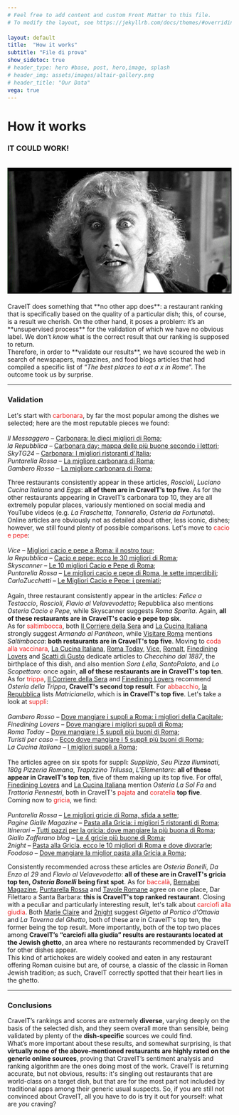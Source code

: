 ```yaml
---
# Feel free to add content and custom Front Matter to this file.
# To modify the layout, see https://jekyllrb.com/docs/themes/#overriding-theme-defaults

layout: default
title:  "How it works"
subtitle: "File di prova"
show_sidetoc: true
# header_type: hero #base, post, hero,image, splash
# header_img: assets/images/altair-gallery.png
# header_title: "Our Data"
vega: true
---
```



# **How it works**

### IT COULD WORK!
<br>
<center>
<img  width="600px" style="margin: 0px 35px 0px 0px;" src="assets/images/itcouldwork.jpg">
</center>
<br>
CraveIT does something that **no other app does**: a restaurant ranking that is specifically based on the quality of a particular dish; this, of course, is a result we cherish. On the other hand, it poses a problem: it’s an **unsupervised process** for the validation of which we have no obvious label. We don’t <i>know</i> what is the correct result that our ranking is supposed to return.
<br>
Therefore, in order to **validate our results**, we have scoured the web in search of newspapers, magazines, and food blogs articles that had compiled a specific list of “<i>The best places to eat a x in Rome</i>”. The outcome took us by surprise.
<br>
<hr>

### Validation
Let's start with <span style="color: #ed1a1a;">carbonara</span>, by far the most popular among the dishes we selected; here are the most reputable pieces we found:
<br>
<br>
<i>Il Messaggero</i> – [Carbonara: le dieci migliori di Roma](https://www.ilmessaggero.it/ristoranti/carbonara_le_dieci_migliori_di_roma_da_roscioli_pipero_al_rex-186966.html);
<br>
<i>la Repubblica</i> – [Carbonara day: mappa delle più buone secondo i lettori](https://roma.repubblica.it/cronaca/2021/04/06/news/carbonara_day_mappa_piu_buone_roma_secondo_lettori-295264786/ );
<br>
<i>SkyTG24</i> – [Carbonara: I migliori ristoranti d'Italia](https://tg24.sky.it/lifestyle/2024/04/06/carbonara-migliori-ristoranti-italia );
<br>
<i>Puntarella Rossa</i> – [La migliore carbonara di Roma](https://www.puntarellarossa.it/2016/04/18/la-migliore-carbonara-di-roma/#:~:text=TRASTEVERE-,Eggs,prime%2C%20ma%20anche%20le%20varianti. );
<br>
<i>Gambero Rosso</i> – [La migliore carbonara di Roma](https://www.gamberorosso.it/notizie/classifiche/la-migliore-carbonara-di-roma-la-classifica-dopo-21-test-in-4-giorni/ );
<br>

Three restaurants consistently appear in these articles, <i>Roscioli</i>, <i>Luciano Cucina Italiana</i> and <i>Eggs</i>: **all of them are in CraveIT’s top five**. As for the other restaurants appearing in CraveIT’s carbonara top 10, they are all extremely popular places, variously mentioned on social media and YouTube videos (e.g. <i>La Fraschetta</i>, <i>Tonnarello</i>, <i>Osteria da Fortunata</i>).
<br>
Online articles are obviously not as detailed about other, less iconic, dishes; however, we still found plenty of possible comparisons.
Let's move to <span style="color: #ed1a1a;">cacio e pepe</span>:
<br>
<br>
<i>Vice</i> – [Migliori cacio e pepe a Roma: il nostro tour](https://www.vice.com/it/article/bvmqy4/cacio-e-pepe-migliori-roma);
<br>
<i>la Repubblica</i> – [Cacio e pepe: ecco le 30 migliori di Roma](https://www.repubblica.it/sapori/2020/02/12/news/le_migliori_cacio_e_pepe_di_roma-247152831/ );
<br>
<i>Skyscanner</i> – [Le 10 migliori Cacio e Pepe di Roma](https://www.skyscanner.it/notizie/le-10-migliori-cacio-e-pepe-di-roma );
<br>
<i>Puntarella Rossa</i> – [Le migliori cacio e pepe di Roma, le sette imperdibili](https://www.puntarellarossa.it/2019/01/10/le-migliori-cacio-e-pepe-di-roma-le-sette-imperdibili-con-ingredienti-e-prezzi/ );
<br>
<i>CarloZucchetti</i> – [Le Migliori Cacio e Pepe: i premiati](https://www.carlozucchetti.it/50-top-italy-2024-le-migliori-cacio-e-pepe-i-premiati/ );
<br>
<br>
Again, three restaurant consistently appear in the articles: <i>Felice a Testaccio</i>, <i>Roscioli</i>, <i>Flavio al Velavevodetto</i>; Repubblica also mentions <i>Osteria Cacio e Pepe</i>, while Skyscanner suggests <i>Roma Sparita</i>. Again, **all of these restaurants are in CraveIT's cacio e pepe top six**.
<br>
As for <span style="color: #ed1a1a;">saltimbocca</span>, both [Il Corriere della Sera](https://www.corriere.it/cook/news/cards/roma-migliori-trattorie-secondo-guida-michelin/migliori-trattorie-roma-armando-pantheon.shtml) and [La Cucina Italiana](https://www.lacucinaitaliana.it/article/saltimbocca-alla-romana-ricetta-armando-al-pantheon/) strongly suggest <i>Armando al Pantheon</i>, 
while [Visitare Roma](https://www.lacucinaitaliana.it/article/saltimbocca-alla-romana-ricetta-armando-al-pantheon/) mentions <i>Saltimbocca</i>: **both restaurants are in CraveIT's top five**.
Moving to <span style="color: #ed1a1a;">coda alla vaccinara</span>, [La Cucina Italiana](https://www.lacucinaitaliana.it/dove-mangiare-roma-coda-vaccinara-oma/), [Roma Today](https://www.romatoday.it/cibo/dove-mangiare/da-checchino-testaccio-migliore-coda-vaccinara.html), [Vice](https://www.vice.com/it/article/m7apmb/coda-alla-vaccinara-checchino-dal-1887), [RomaIt](https://www.romait.it/coda-alla-vaccinara-la-migliore-di-roma-la-trovi-in-un-localino-nascosto-la-ricetta-lhanno-inventata-qui.html), [Finedining Lovers](https://www.finedininglovers.it/articolo/ristoranti-quinto-quarto-frattaglie-roma-lista) and [Scatti di Gusto](https://www.scattidigusto.it/ristoranti/dove-mangiare-la-coda-alla-vaccinara-a-roma-tradizione-e-trattorie/) 
dedicate articles to <i>Checchino dal 1887</i>, the birthplace of this dish, and also mention <i>Sora Lella</i>, <i>SantoPalato</i>, and <i>Lo Scopettaro</i>: once again, **all of these restaurants are in CraveIT's top ten**. 
As for <span style="color: #ed1a1a;">trippa</span>, [Il Corriere della Sera](https://www.corriere.it/cook/news/cards/roma-dove-mangiare-bene-meno-40-euro-secondo-guida-michelin/mangiare-roma-meno-40-euro-osteria-trippa.shtml) and [Finedining Lovers](https://www.finedininglovers.it/articolo/ristoranti-quinto-quarto-frattaglie-roma-lista) recommend <i>Osteria della Trippa</i>, **CraveIT's second top result**.
For <span style="color: #ed1a1a;">abbacchio</span>, [la Repubblica](https://www.repubblica.it/sapori/2019/05/30/news/itinerari_gastronomici_ricette_tradizionali_lazio_abbacchio-227331233/) lists <i>Matricianella</i>, which is **in CraveIT's top five**.
Let's take a look at <span style="color: #ed1a1a;">supplì</span>:
<br>
<br>
<i>Gambero Rosso</i> – [Dove mangiare i supplì a Roma: i migliori della Capitale](https://www.gamberorosso.it/notizie/classifiche/dove-mangiare-suppli-a-roma-i-migliori-della-capitale/);
<br>
<i>Finedining Lovers</i> – [Dove mangiare i migliori supplì di Roma](https://www.finedininglovers.it/mappa/migliori-suppli-roma-dove-mangiarli );
<br>
<i>Roma Today</i> – [Dove mangiare i 5 supplì più buoni di Roma](https://www.romatoday.it/eventi/de-magna-e-beve/migliori-suppli-roma.html );
<br>
<i>Turisti per caso</i> – [Ecco dove mangiare i 5 supplì più buoni di Roma](https://turistipercaso.it/news/ecco-dove-mangiare-i-5-suppli-piu-buoni-di-roma.html );
<br>
<i>La Cucina Italiana</i> – [I migliori supplì a Roma](https://www.lacucinaitaliana.it/news/in-primo-piano/dove-mangiare-i-suppli-a-roma/ );
<br>
<br>
The articles agree on six spots for supplì: <i>Supplizio</i>, <i>Seu Pizza Illuminati</i>, <i>180g Pizzeria Romana</i>, <i>Trapizzino Trilussa</i>, <i>L'Elementare</i>: **all of these appear in CraveIT's top ten**, five of them making up its top five.
For offal, [Finedining Lovers](https://www.finedininglovers.it/articolo/ristoranti-quinto-quarto-frattaglie-roma-lista) and [La Cucina Italiana](https://www.lacucinaitaliana.it/storie/piatti-tipici/roma-quinto-quarto/#:~:text=Una%20pajata%20di%20tutto%20rispetto,due%20passi%20da%20San%20Giovanni.) mention <i>Osteria La Sol Fa</i> and <i>Trattoria Pennestri</i>, both in CraveIT's <span style="color: #ed1a1a;">pajata</span> and <span style="color: #ed1a1a;">coratella</span> **top five**.
<br>
Coming now to <span style="color: #ed1a1a;">gricia</span>, we find:
<br>
<br>
<i>Puntarella Rossa</i> – [Le migliori gricie di Roma, sfida a sette](https://www.puntarellarossa.it/2019/10/29/le-migliori-gricie-di-roma-sfida-a-sette-con-prezzi-e-classifica/);
<br>
<i>Pagine Gialle Magazine</i> – [Pasta alla Gricia: i migliori 5 ristoranti di Roma](https://www.paginegialle.it/magazine/food/pasta-alla-gricia-i-migliori-5-ristoranti-di-roma-9190#:~:text=In%20zona%20Roma%20est%2C%20la,davvero%20di%20tutte%20le%20tasche. );
<br>
<i>Itinerari</i> – [Tutti pazzi per la gricia: dove mangiare la più buona di Roma](https://www.itinerari.it/turismo-enogastronomico/tutti-pazzi-per-la-gricia-dove-mangiare-la-piu-buona-di-roma.html );
<br>
<i>Giallo Zafferano blog</i> – [Le 4 gricie più buone di Roma](https://blog.giallozafferano.it/unacucinadasingle/le-4-gricie-piu-buone-di-roma/#google_vignette );
<br>
<i>2night</i> – [Pasta alla Gricia, ecco le 10 migliori di Roma e dove divorarle](https://2night.it/a4e613-/la-classifica-delle-mie-10-gricie-preferite-roma.html );
<br>
<i>Foodoso</i> – [Dove mangiare la miglior pasta alla Gricia a Roma](https://www.foodoso.com/miglior-pasta-gricia-roma );
<br>

Consistently recommended across these articles are <i>Osteria Bonelli</i>, <i>Da Enzo al 29</i> and <i>Flavio al Velavevodetto</i>: **all of these are in CraveIT's gricia top ten, <i>Osteria Bonelli</i> being first spot**.
As for <span style="color: #ed1a1a;">baccalà</span>, [Bernabei Magazine](https://magazine.bernabei.it/dove-bere-e-mangiare/dove-mangiare-il-miglior-baccala-fritto-a-roma/), [Puntarella Rossa](https://www.puntarellarossa.it/2017/11/24/dove-mangiare-il-baccala-a-roma/) and [Tavole Romane](https://www.tavoleromane.it/cucina-romanesca-baccala-dove-mangiare-filetti-fritti-roma/) agree on one place, Dar Filettaro a Santa Barbara: **this is CraveIT's top ranked restaurant**.
Closing with a peculiar and particularly interesting result, let's talk about <span style="color: #ed1a1a;">carciofi alla giudia</span>. Both [Marie Claire](https://www.marieclaire.it/food/g36378665/migliori-carciofi-alla-giudia/) and [2night](https://2night.it/81c141-/il-carciofo-alla-giudia-indirizzi-dove-mangiarlo-roma.html) suggest <i>Gigetto al Portico d'Ottavia</i> and <i>La Taverna del Ghetto</i>, both of these are in CraveIT's top ten, the former being the top result.
More importantly, both of the top two places among **CraveIT’s “carciofi alla giudia” results are restaurants located at the Jewish ghetto**, an area where no restaurants recommended by CraveIT for other dishes appear.
<br>
This kind of artichokes are widely cooked and eaten in any restaurant offering Roman cuisine but are, of course, a classic of the classic in Roman Jewish tradition; as such, CraveIT correctly spotted that their heart lies in the ghetto.
<br>
<hr>

### Conclusions
CraveIT’s rankings and scores are extremely **diverse**, varying deeply on the basis of the selected dish, and they seem overall more than sensible, being validated by plenty of the **dish-specific** sources we could find.
<br>
What’s more important about these results, and somewhat surprising, is that **virtually none of the above-mentioned restaurants are highly rated on the generic online sources**, proving that CraveIT’s sentiment analysis and ranking algorithm are the ones doing most of the work. 
CraveIT is returning accurate, but not obvious, results: it's singling out restaurants that are world-class on a target dish, but that are for the most part not included by traditional apps among their generic usual suspects. So, if you are still not convinced about CraveIT, all you have to do is try it out for yourself: what are <i>you</i> craving?
<br>
<br>